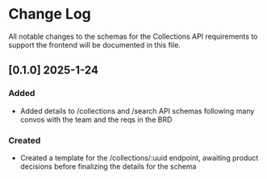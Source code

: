 # Change Log

All notable changes to the schemas for the Collections API requirements to support the frontend will be documented in this file.

## [0.1.0] 2025-1-24

### Added
- Added details to /collections and /search API schemas following many convos with the team and the reqs in the BRD

### Created
- Created a template for the /collections/:uuid endpoint, awaiting product decisions before finalizing the details for the schema 